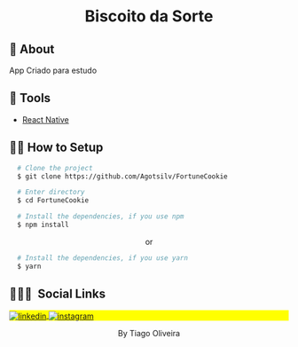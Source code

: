 <h1 align="center">
  <p>Biscoito da Sorte
</p>
</h1>

## 🧾 About

App Criado para estudo 

## 🔧 Tools

- [React Native](https://reactnative.dev)

## 👨‍💻 How to Setup

```bash
  # Clone the project
  $ git clone https://github.com/Agotsilv/FortuneCookie
```
```bash
  # Enter directory
  $ cd FortuneCookie
```

```bash
  # Install the dependencies, if you use npm
  $ npm install
```
<p align="center">or</p>

```bash
  # Install the dependencies, if you use yarn
  $ yarn
```

## 👨🏽‍🦲 &nbsp;Social Links

<p align="left" style="background:yellow">
<a href="https://www.linkedin.com/in/agotsilva/" target="_blank">
  <img align="center" src="https://img.shields.io/badge/-agotsilva-05122A?style=flat&logo=linkedin" alt="linkedin"/>
</a>
<a href="https://instagram.com/ago.tsilv" target="_blank">
 <img align="center" src="https://img.shields.io/badge/-ago.tsilv-05122A?style=flat&logo=instagram" alt="instagram"/>
</a>
</p>
<p align="center">By Tiago Oliveira</p>
